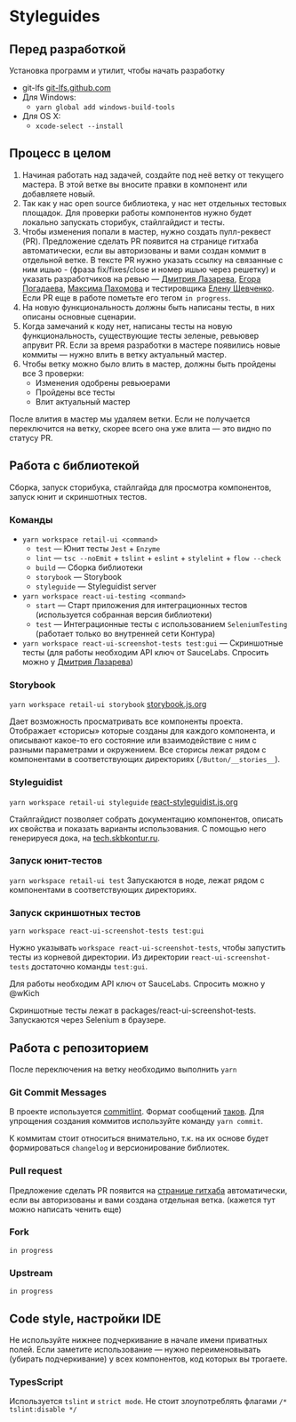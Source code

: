 # Styleguides
## Перед разработкой
Установка программ и утилит, чтобы начать разработку

- git-lfs [git-lfs.github.com](https://git-lfs.github.com)
- Для Windows:
  - `yarn global add windows-build-tools`
- Для OS X:
  - `xcode-select --install`


## Процесс в целом
1. Начиная работать над задачей, создайте под неё ветку от текущего мастера. В этой ветке вы вносите правки в компонент или добавляете новый. 
2. Так как у нас open source библиотека, у нас нет отдельных тестовых площадок. Для проверки работы компонентов нужно будет локально запускать сторибук, стайлгайдист и тесты.
3. Чтобы изменения попали в мастер, нужно создать пулл-реквест (PR). Предложение сделать PR появится на странице гитхаба автоматически, если вы авторизованы и вами создан коммит в отдельной ветке. В тексте PR нужно указать ссылку на связанные с ним ишью - (фраза fix/fixes/close и номер ишью через решетку) и указать разработчиков на ревью — [Дмитрия Лазарева](https://github.com/wKich), [Егора Погадаева](https://github.com/zhzz), [Максима Пахомова](https://github.com/lossir) и тестировщика [Елену Шевченко](https://github.com/lenoraart). Если PR еще в работе пометьте его тегом `in progress`.
4. На новую функциональность должны быть написаны тесты, в них описаны основные сценарии.
5. Когда замечаний к коду нет, написаны тесты на новую функциональность, существующие тесты зеленые, ревьювер апрувит PR. Если за время разработки в мастере появились новые коммиты — нужно влить в ветку актуальный мастер.
6. Чтобы ветку можно было влить в мастер, должны быть пройдены все 3 проверки: 
    - Изменения одобрены ревьюерами
    - Пройдены все тесты
    - Влит актуальный мастер

После влития в мастер мы удаляем ветки. Если не получается переключится на ветку, скорее всего она уже влита — это видно по статусу PR.

## Работа с библиотекой
Сборка, запуск сторибука, стайлгайда для просмотра компонентов, запуск юнит и скриншотных тестов.
### Команды
- `yarn workspace retail-ui <command>`
  - `test` — Юнит тесты `Jest` + `Enzyme`
  - `lint` — `tsc --noEmit` + `tslint` + `eslint` + `stylelint` + `flow --check`
  - `build` — Сборка библиотеки
  - `storybook` — Storybook
  - `styleguide` — Styleguidist server
- `yarn workspace react-ui-testing <command>`
  - `start` — Старт приложения для интеграционных тестов (используется собранная версия библиотеки)
  - `test` — Интеграционные тесты с использованием `SeleniumTesting` (работает только во внутренней сети Контура)
- `yarn workspace react-ui-screenshot-tests test:gui` — Скриншотные тесты (для работы необходим API ключ от SauceLabs. Спросить можно у [Дмитрия Лазарева](https://github.com/wKich))

### Storybook
`yarn workspace retail-ui storybook`
[storybook.js.org](https://storybook.js.org) 

Дает возможность просматривать все компоненты проекта. Отображает «сторисы» которые созданы для каждого компонента, и описывают какое-то его состояние или взаимодействие с ним с разными параметрами и окружением. Все сторисы лежат рядом с компонентами в соответствующих директориях (`/Button/__stories__`). 

### Styleguidist
`yarn workspace retail-ui styleguide`
[react-styleguidist.js.org](https://react-styleguidist.js.org)

Стайлгайдист позволяет собрать документацию компонентов, описать их свойства и показать варианты использования. С помощью него генерируеся дока, на [tech.skbkontur.ru](http://tech.skbkontur.ru/react-ui/).

### Запуск юнит-тестов
`yarn workspace retail-ui test`
Запускаются в ноде, лежат рядом с компонентами в соответствующих директориях. 

### Запуск скриншотных тестов
`yarn workspace react-ui-screenshot-tests test:gui`

Нужно указывать `workspace react-ui-screenshot-tests`, чтобы запустить тесты из корневой директории. Из директории `react-ui-screenshot-tests` достаточно команды `test:gui`.

Для работы необходим API ключ от SauceLabs. Спросить можно у @wKich

Скриншотные тесты лежат в packages/react-ui-screenshot-tests. Запускаются через Selenium в браузере.

## Работа с репозиторием
После переключения на ветку необходимо выполнить `yarn`

### Git Commit Messages
В проекте используется [commitlint](http://marionebl.github.io/commitlint/#/). Формат сообщений [таков](https://conventionalcommits.org/). Для упрощения создания коммитов используйте команду `yarn commit`. 

К коммитам стоит относиться внимательно, т.к. на их основе будет формироваться `changelog` и версионирование библиотек.

### Pull request
Предложение сделать PR появится на [странице гитхаба](https://github.com/skbkontur/retail-ui/pulls)  автоматически, если вы авторизованы и вами создана отдельная ветка. 
(кажется тут можно написать ченить еще)

### Fork
`in progress`

### Upstream
`in progress`


## Code style, настройки IDE

Не используйте нижнее подчеркивание в начале имени приватных полей. Если заметите использование — нужно переименовывать (убирать подчеркивание) у всех компонентов, код которых вы трогаете.

### TypesScript
Используется `tslint` и `strict mode`. Не стоит злоупотреблять флагами `/* tslint:disable */`
